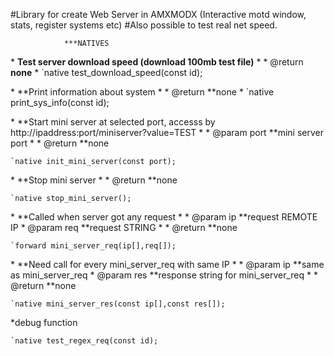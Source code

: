 #Library for create Web Server in AMXMODX (Interactive motd window, stats, register systems etc)
#Also possible to test real net speed.
 
				***NATIVES

 \* **Test server download speed (download 100mb test file)**
 \*
 \* @return  **none**
 \*
	`native test_download_speed(const id);

 \* **Print information about system
 \*
 \* @return  **none
 \*
	`native print_sys_info(const id);

 \* **Start mini server at selected port, accesss by http://ipaddress:port/miniserver?value=TEST
 \*
 \* @param port    **mini server port
 \*
 \* @return  **none

	`native init_mini_server(const port);

 \* **Stop mini server
 \*
 \* @return  **none

	`native stop_mini_server();

 \* **Called when server got any request
 \*
 \* @param ip  **request REMOTE IP
 \* @param req  **request STRING
 \*
 \* @return **none

	`forward mini_server_req(ip[],req[]);

 \* **Need call for every mini_server_req with same IP
 \*
 \* @param ip   **same as mini_server_req
 \* @param res	**response string for mini_server_req
 \*
 \* @return  **none

	`native mini_server_res(const ip[],const res[]);

*debug function

	`native test_regex_req(const id);
